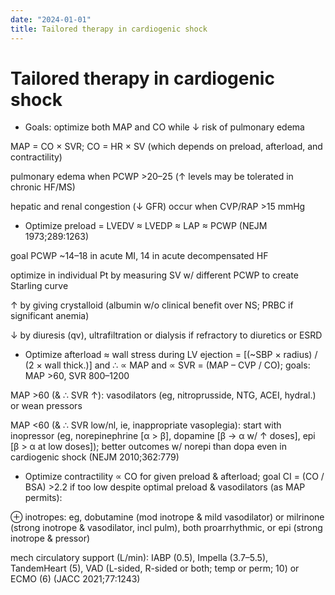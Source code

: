 ```yaml
---
date: "2024-01-01"
title: Tailored therapy in cardiogenic shock 
---
```


# Tailored therapy in cardiogenic shock 

* Goals: optimize both MAP and CO while ↓ risk of pulmonary edema

MAP = CO × SVR; CO = HR × SV (which depends on preload, afterload, and contractility)

pulmonary edema when PCWP >20–25 (↑ levels may be tolerated in chronic HF/MS)

hepatic and renal congestion (↓ GFR) occur when CVP/RAP >15 mmHg

* Optimize preload = LVEDV ≈ LVEDP ≈ LAP ≈ PCWP (NEJM 1973;289:1263)

goal PCWP ~14–18 in acute MI, 14 in acute decompensated HF

optimize in individual Pt by measuring SV w/ different PCWP to create Starling curve

↑ by giving crystalloid (albumin w/o clinical benefit over NS; PRBC if significant anemia)

↓ by diuresis (qv), ultrafiltration or dialysis if refractory to diuretics or ESRD

* Optimize afterload ≈ wall stress during LV ejection = [(~SBP × radius) / (2 × wall thick.)] and ∴ ∝ MAP and ∝ SVR = (MAP – CVP / CO); goals: MAP >60, SVR 800–1200

MAP >60 (& ∴ SVR ↑): vasodilators (eg, nitroprusside, NTG, ACEI, hydral.) or wean pressors

MAP <60 (& ∴ SVR low/nl, ie, inappropriate vasoplegia): start with inopressor (eg, norepinephrine [α > β], dopamine [β → α w/ ↑ doses], epi [β > α at low doses]); better outcomes w/ norepi than dopa even in cardiogenic shock (NEJM 2010;362:779)

* Optimize contractility ∝ CO for given preload & afterload; goal CI = (CO / BSA) >2.2 if too low despite optimal preload & vasodilators (as MAP permits):

⊕ inotropes: eg, dobutamine (mod inotrope & mild vasodilator) or milrinone (strong inotrope & vasodilator, incl pulm), both proarrhythmic, or epi (strong inotrope & pressor)

mech circulatory support (L/min): IABP (0.5), Impella (3.7–5.5), TandemHeart (5), VAD (L-sided, R-sided or both; temp or perm; 10) or ECMO (6) (JACC 2021;77:1243)
